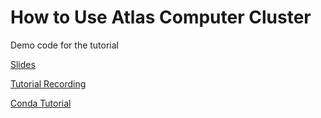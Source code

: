 # How to Use Atlas Computer Cluster
Demo code for the tutorial

[Slides](https://docs.google.com/presentation/d/1ExfbvJMeMfgCQf9QkqHYKNMSflqJOt57J2ajk63SpcE/edit?usp=sharing)

[Tutorial Recording](https://drive.google.com/file/d/1S1_fgzH7kwSnTWbPfF7tHHoc3QS3Sdi8/view?usp=sharing)

[Conda Tutorial](https://github.com/KellyYutongHe/atlasdemo/blob/main/Conda%20tutorial.md)
